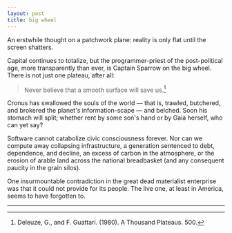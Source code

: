 ```yaml
---
layout: post
title: big wheel
---
```


An erstwhile thought on a patchwork plane: reality is only flat until the screen shatters.

Capital continues to totalize, but the programmer-priest of the post-political age, more transparently than ever, is Captain Sparrow on the big wheel. There is not just one plateau, after all:

> Never believe that a smooth surface will save us.[^1]

Cronus has swallowed the souls of the world &mdash; that is, trawled, butchered, and brokered the planet's information-scape &mdash; and belched. Soon his stomach will split; whether rent by some son's hand or by Gaia herself, who can yet say?

Software cannot catabolize civic consciousness forever. Nor can we compute away collapsing infrastructure, a generation sentenced to debt, dependence, and decline, an excess of carbon in the atmosphere, or the erosion of arable land across the national breadbasket (and any consequent paucity in the grain silos).

One insurmountable contradiction in the great dead materialist enterprise was that it could not provide for its people. The live one, at least in America, seems to have forgotten to.

---

[^1]: Deleuze, G., and F. Guattari. (1980). A Thousand Plateaus. 500.
